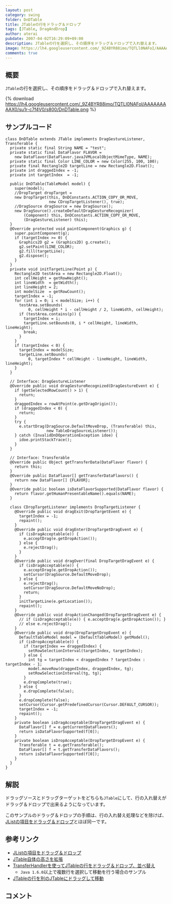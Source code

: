 ```yaml
---
layout: post
category: swing
folder: DnDTable
title: JTableの行をドラッグ＆ドロップ
tags: [JTable, DragAndDrop]
author: aterai
pubdate: 2007-04-02T16:29:09+09:00
description: JTableの行を選択し、その順序をドラッグ＆ドロップで入れ替えます。
image: https://lh4.googleusercontent.com/_9Z4BYR88imo/TQTLl0NAFoI/AAAAAAAAAX0/su1r-c7f4V0/s800/DnDTable.png
comments: true
---
```

## 概要
`JTable`の行を選択し、その順序をドラッグ＆ドロップで入れ替えます。

{% download https://lh4.googleusercontent.com/_9Z4BYR88imo/TQTLl0NAFoI/AAAAAAAAAX0/su1r-c7f4V0/s800/DnDTable.png %}

## サンプルコード
<pre class="prettyprint"><code>class DnDTable extends JTable implements DragGestureListener, Transferable {
  private static final String NAME = "test";
  private static final DataFlavor FLAVOR =
    new DataFlavor(DataFlavor.javaJVMLocalObjectMimeType, NAME);
  private static final Color LINE_COLOR = new Color(255, 100, 100);
  private final Rectangle2D targetLine = new Rectangle2D.Float();
  private int draggedIndex = -1;
  private int targetIndex  = -1;

  public DnDTable(TableModel model) {
    super(model);
    //DropTarget dropTarget =
    new DropTarget(this, DnDConstants.ACTION_COPY_OR_MOVE,
                   new CDropTargetListener(), true);
    //DragSource dragSource = new DragSource();
    new DragSource().createDefaultDragGestureRecognizer(
        (Component) this, DnDConstants.ACTION_COPY_OR_MOVE,
        (DragGestureListener) this);
  }
  @Override protected void paintComponent(Graphics g) {
    super.paintComponent(g);
    if (targetIndex &gt;= 0) {
      Graphics2D g2 = (Graphics2D) g.create();
      g2.setPaint(LINE_COLOR);
      g2.fill(targetLine);
      g2.dispose();
    }
  }
  private void initTargetLine(Point p) {
    Rectangle2D testArea = new Rectangle2D.Float();
    int cellHeight = getRowHeight();
    int lineWidth  = getWidth();
    int lineHeight = 2;
    int modelSize  = getRowCount();
    targetIndex = -1;
    for (int i = 0; i &lt; modelSize; i++) {
      testArea.setBounds(
          0, cellHeight * i - cellHeight / 2, lineWidth, cellHeight);
      if (testArea.contains(p)) {
        targetIndex = i;
        targetLine.setBounds(0, i * cellHeight, lineWidth, lineHeight);
        break;
      }
    }
    if (targetIndex &lt; 0) {
      targetIndex = modelSize;
      targetLine.setBounds(
          0, targetIndex * cellHeight - lineHeight, lineWidth, lineHeight);
    }
  }

  // Interface: DragGestureListener
  @Override public void dragGestureRecognized(DragGestureEvent e) {
    if (getSelectedRowCount() &gt; 1) {
      return;
    }
    draggedIndex = rowAtPoint(e.getDragOrigin());
    if (draggedIndex &lt; 0) {
      return;
    }
    try {
      e.startDrag(DragSource.DefaultMoveDrop, (Transferable) this,
                  new TableDragSourceListener());
    } catch (InvalidDnDOperationException idoe) {
      idoe.printStackTrace();
    }
  }

  // Interface: Transferable
  @Override public Object getTransferData(DataFlavor flavor) {
    return this;
  }
  @Override public DataFlavor[] getTransferDataFlavors() {
    return new DataFlavor[] {FLAVOR};
  }
  @Override public boolean isDataFlavorSupported(DataFlavor flavor) {
    return flavor.getHumanPresentableName().equals(NAME);
  }

  class CDropTargetListener implements DropTargetListener {
    @Override public void dragExit(DropTargetEvent e) {
      targetIndex = -1;
      repaint();
    }
    @Override public void dragEnter(DropTargetDragEvent e) {
      if (isDragAcceptable(e)) {
        e.acceptDrag(e.getDropAction());
      } else {
        e.rejectDrag();
      }
    }
    @Override public void dragOver(final DropTargetDragEvent e) {
      if (isDragAcceptable(e)) {
        e.acceptDrag(e.getDropAction());
        setCursor(DragSource.DefaultMoveDrop);
      } else {
        e.rejectDrag();
        setCursor(DragSource.DefaultMoveNoDrop);
        return;
      }
      initTargetLine(e.getLocation());
      repaint();
    }
    @Override public void dropActionChanged(DropTargetDragEvent e) {
      // if (isDragAcceptable(e)) { e.acceptDrag(e.getDropAction()); }
      // else e.rejectDrag();
    }
    @Override public void drop(DropTargetDropEvent e) {
      DefaultTableModel model = (DefaultTableModel) getModel();
      if (isDropAcceptable(e)) {
        if (targetIndex == draggedIndex) {
          setRowSelectionInterval(targetIndex, targetIndex);
        } else {
          int tg = targetIndex &lt; draggedIndex ? targetIndex : targetIndex - 1;
          model.moveRow(draggedIndex, draggedIndex, tg);
          setRowSelectionInterval(tg, tg);
        }
        e.dropComplete(true);
      } else {
        e.dropComplete(false);
      }
      e.dropComplete(false);
      setCursor(Cursor.getPredefinedCursor(Cursor.DEFAULT_CURSOR));
      targetIndex = -1;
      repaint();
    }
    private boolean isDragAcceptable(DropTargetDragEvent e) {
      DataFlavor[] f = e.getCurrentDataFlavors();
      return isDataFlavorSupported(f[0]);
    }
    private boolean isDropAcceptable(DropTargetDropEvent e) {
      Transferable t = e.getTransferable();
      DataFlavor[] f = t.getTransferDataFlavors();
      return isDataFlavorSupported(f[0]);
    }
  }
}
</code></pre>

## 解説
ドラッグソースとドラッグターゲットをどちらも`JTable`にして、行の入れ替えがドラッグ＆ドロップで出来るようになっています。

このサンプルのドラッグ＆ドロップの手順は、行の入れ替え処理などを除けば、[JListの項目をドラッグ＆ドロップ](http://ateraimemo.com/Swing/DnDList.html)とほぼ同一です。

## 参考リンク
- [JListの項目をドラッグ＆ドロップ](http://ateraimemo.com/Swing/DnDList.html)
- [JTable自体の高さを拡張](http://ateraimemo.com/Swing/FillsViewportHeight.html)
- [TransferHandlerを使ってJTableの行をドラッグ＆ドロップ、並べ替え](http://ateraimemo.com/Swing/DnDReorderTable.html)
    - `Java 1.6.0`以上で複数行を選択して移動を行う場合のサンプル
- [JTableの行を別のJTableにドラッグして移動](http://ateraimemo.com/Swing/DragRowsAnotherTable.html)

<!-- dummy comment line for breaking list -->

## コメント
